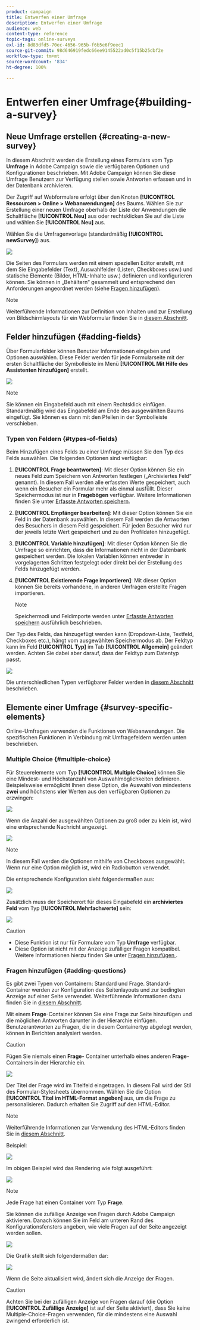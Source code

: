 ```yaml
---
product: campaign
title: Entwerfen einer Umfrage
description: Entwerfen einer Umfrage
audience: web
content-type: reference
topic-tags: online-surveys
exl-id: 8d83dfd5-70ec-4656-965b-f6b5e6f9eec1
source-git-commit: 98d646919fedc66ee9145522ad0c5f15b25dbf2e
workflow-type: tm+mt
source-wordcount: '834'
ht-degree: 100%

---
```


# Entwerfen einer Umfrage{#building-a-survey}

## Neue Umfrage erstellen {#creating-a-new-survey}

In diesem Abschnitt werden die Erstellung eines Formulars vom Typ **Umfrage** in Adobe Campaign sowie die verfügbaren Optionen und Konfigurationen beschrieben. Mit Adobe Campaign können Sie diese Umfrage Benutzern zur Verfügung stellen sowie Antworten erfassen und in der Datenbank archivieren.

Der Zugriff auf Webformulare erfolgt über den Knoten **[!UICONTROL Ressourcen > Online > Webanwendungen]** des Baums. Wählen Sie zur Erstellung einer neuen Umfrage oberhalb der Liste der Anwendungen die Schaltfläche **[!UICONTROL Neu]** aus oder rechtsklicken Sie auf die Liste und wählen Sie **[!UICONTROL Neu]** aus.

Wählen Sie die Umfragenvorlage (standardmäßig **[!UICONTROL newSurvey]**) aus.

![](assets/s_ncs_admin_survey_select_template.png)

Die Seiten des Formulars werden mit einem speziellen Editor erstellt, mit dem Sie Eingabefelder (Text), Auswahlfelder (Listen, Checkboxes usw.) und statische Elemente (Bilder, HTML-Inhalte usw.) definieren und konfigurieren können. Sie können in „Behältern“ gesammelt und entsprechend den Anforderungen angeordnet werden (siehe [Fragen hinzufügen](#adding-questions)).

>[!NOTE]
>
>Weiterführende Informationen zur Definition von Inhalten und zur Erstellung von Bildschirmlayouts für ein Webformular finden Sie in [diesem Abschnitt](../../web/using/about-web-forms.md).

## Felder hinzufügen {#adding-fields}

Über Formularfelder können Benutzer Informationen eingeben und Optionen auswählen. Diese Felder werden für jede Formularseite mit der ersten Schaltfläche der Symbolleiste im Menü **[!UICONTROL Mit Hilfe des Assistenten hinzufügen]** erstellt.

![](assets/s_ncs_admin_survey_add_field_menu.png)

>[!NOTE]
>
>Sie können ein Eingabefeld auch mit einem Rechtsklick einfügen. Standardmäßig wird das Eingabefeld am Ende des ausgewählten Baums eingefügt. Sie können es dann mit den Pfeilen in der Symbolleiste verschieben.

### Typen von Feldern {#types-of-fields}

Beim Hinzufügen eines Felds zu einer Umfrage müssen Sie den Typ des Felds auswählen. Die folgenden Optionen sind verfügbar:

1. **[!UICONTROL Frage beantworten]**: Mit dieser Option können Sie ein neues Feld zum Speichern von Antworten festlegen („Archiviertes Feld“ genannt). In diesem Fall werden alle erfassten Werte gespeichert, auch wenn ein Besucher ein Formular mehr als einmal ausfüllt. Dieser Speichermodus ist nur in **Fragebögen** verfügbar. Weitere Informationen finden Sie unter [Erfasste Antworten speichern](../../web/using/managing-answers.md#storing-collected-answers).
1. **[!UICONTROL Empfänger bearbeiten]**: Mit dieser Option können Sie ein Feld in der Datenbank auswählen. In diesem Fall werden die Antworten des Besuchers in diesem Feld gespeichert. Für jeden Besucher wird nur der jeweils letzte Wert gespeichert und zu den Profildaten hinzugefügt.
1. **[!UICONTROL Variable hinzufügen]**: Mit dieser Option können Sie die Umfrage so einrichten, dass die Informationen nicht in der Datenbank gespeichert werden. Die lokalen Variablen können entweder in vorgelagerten Schritten festgelegt oder direkt bei der Erstellung des Felds hinzugefügt werden.
1. **[!UICONTROL Existierende Frage importieren]**: Mit dieser Option können Sie bereits vorhandene, in anderen Umfragen erstellte Fragen importieren.

   >[!NOTE]
   >
   >Speichermodi und Feldimporte werden unter [Erfasste Antworten speichern](../../web/using/managing-answers.md#storing-collected-answers) ausführlich beschrieben.

Der Typ des Felds, das hinzugefügt werden kann (Dropdown-Liste, Textfeld, Checkboxes etc.), hängt vom ausgewählten Speichermodus ab. Der Feldtyp kann im Feld **[!UICONTROL Typ]** im Tab **[!UICONTROL Allgemein]** geändert werden. Achten Sie dabei aber darauf, dass der Feldtyp zum Datentyp passt.

![](assets/s_ncs_admin_survey_change_type.png)

Die unterschiedlichen Typen verfügbarer Felder werden in [diesem Abschnitt](../../web/using/about-web-forms.md) beschrieben.

## Elemente einer Umfrage {#survey-specific-elements}

Online-Umfragen verwenden die Funktionen von Webanwendungen. Die spezifischen Funktionen in Verbindung mit Umfragefeldern werden unten beschrieben.

### Multiple Choice {#multiple-choice}

Für Steuerelemente vom Typ **[!UICONTROL Multiple Choice]** können Sie eine Mindest- und Höchstanzahl von Auswahlmöglichkeiten definieren. Beispielsweise ermöglicht Ihnen diese Option, die Auswahl von mindestens **zwei** und höchstens **vier** Werten aus den verfügbaren Optionen zu erzwingen:

![](assets/s_ncs_admin_survey_multichoice_ex1.png)

Wenn die Anzahl der ausgewählten Optionen zu groß oder zu klein ist, wird eine entsprechende Nachricht angezeigt.

![](assets/s_ncs_admin_survey_multichoice_ex2.png)

>[!NOTE]
>
>In diesem Fall werden die Optionen mithilfe von Checkboxes ausgewählt. Wenn nur eine Option möglich ist, wird ein Radiobutton verwendet.

Die entsprechende Konfiguration sieht folgendermaßen aus:

![](assets/s_ncs_admin_survey_multichoice_ex3.png)

Zusätzlich muss der Speicherort für dieses Eingabefeld ein **archiviertes Feld** vom Typ **[!UICONTROL Mehrfachwerte]** sein:

![](assets/s_ncs_admin_survey_multiple_values_field.png)

>[!CAUTION]
>
>* Diese Funktion ist nur für Formulare vom Typ **Umfrage** verfügbar.
>* Diese Option ist nicht mit der Anzeige zufälliger Fragen kompatibel. Weitere Informationen hierzu finden Sie unter [Fragen hinzufügen ](#adding-questions).


### Fragen hinzufügen {#adding-questions}

Es gibt zwei Typen von Containern: Standard und Frage. Standard-Container werden zur Konfiguration des Seitenlayouts und zur bedingten Anzeige auf einer Seite verwendet. Weiterführende Informationen dazu finden Sie in [diesem Abschnitt](../../web/using/about-web-forms.md).

Mit einem **Frage**-Container können Sie eine Frage zur Seite hinzufügen und die möglichen Antworten darunter in der Hierarchie einfügen. Benutzerantworten zu Fragen, die in diesem Containertyp abgelegt werden, können in Berichten analysiert werden.

>[!CAUTION]
>
>Fügen Sie niemals einen **Frage-** Container unterhalb eines anderen **Frage**-Containers in der Hierarchie ein.

![](assets/s_ncs_admin_question_label.png)

Der Titel der Frage wird im Titelfeld eingetragen. In diesem Fall wird der Stil des Formular-Stylesheets übernommen. Wählen Sie die Option **[!UICONTROL Titel im HTML-Format angeben]** aus, um die Frage zu personalisieren. Dadurch erhalten Sie Zugriff auf den HTML-Editor.

>[!NOTE]
>
>Weiterführende Informationen zur Verwendung des HTML-Editors finden Sie in [diesem Abschnitt](../../web/using/about-web-forms.md).

Beispiel:

![](assets/s_ncs_admin_survey_containers_qu_arbo.png)

Im obigen Beispiel wird das Rendering wie folgt ausgeführt:

![](assets/s_ncs_admin_survey_containers_qu_ex.png)

>[!NOTE]
>
>Jede Frage hat einen Container vom Typ **Frage**.

Sie können die zufällige Anzeige von Fragen durch Adobe Campaign aktivieren. Danach können Sie im Feld am unteren Rand des Konfigurationsfensters angeben, wie viele Fragen auf der Seite angezeigt werden sollen.

![](assets/s_ncs_admin_survey_containers_qu_display.png)

Die Grafik stellt sich folgendermaßen dar:

![](assets/s_ncs_admin_survey_containers_qu_display_rendering.png)

Wenn die Seite aktualisiert wird, ändert sich die Anzeige der Fragen.

>[!CAUTION]
>
>Achten Sie bei der zufälligen Anzeige von Fragen darauf (die Option **[!UICONTROL Zufällige Anzeige]** ist auf der Seite aktiviert), dass Sie keine Multiple-Choice-Fragen verwenden, für die mindestens eine Auswahl zwingend erforderlich ist.
